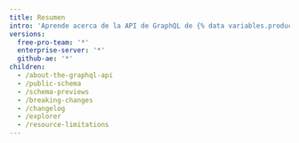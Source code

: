 ```yaml
---
title: Resumen
intro: 'Aprende acerca de la API de GraphQL de {% data variables.product.prodname_dotcom %}, las vistas previas para los cambios venideros, sustanciales y sobre las limitaciones. También puedes utilizar el explorador de GraphQL para interactuar con la API en datos reales de {% data variables.product.prodname_dotcom %}.'
versions:
  free-pro-team: '*'
  enterprise-server: '*'
  github-ae: '*'
children:
  - /about-the-graphql-api
  - /public-schema
  - /schema-previews
  - /breaking-changes
  - /changelog
  - /explorer
  - /resource-limitations
---
```


